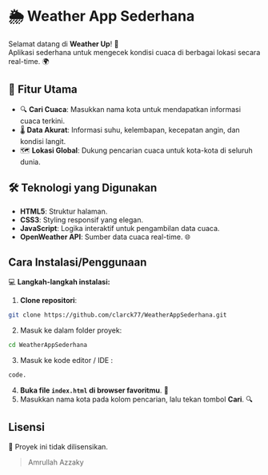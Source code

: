 # 🌦️ Weather App Sederhana

Selamat datang di **Weather Up**! 🚀  
Aplikasi sederhana untuk mengecek kondisi cuaca di berbagai lokasi secara real-time. 🌍  

## 🎯 Fitur Utama
- 🔍 **Cari Cuaca**: Masukkan nama kota untuk mendapatkan informasi cuaca terkini.  
- 🌡️ **Data Akurat**: Informasi suhu, kelembapan, kecepatan angin, dan kondisi langit.  
- 🗺️ **Lokasi Global**: Dukung pencarian cuaca untuk kota-kota di seluruh dunia.  

## 🛠️ Teknologi yang Digunakan
- **HTML5**: Struktur halaman.  
- **CSS3**: Styling responsif yang elegan.  
- **JavaScript**: Logika interaktif untuk pengambilan data cuaca.  
- **OpenWeather API**: Sumber data cuaca real-time. 🌐
  
## Cara Instalasi/Penggunaan  
💻 **Langkah-langkah instalasi:**  
1. **Clone repositori**:  
```bash
git clone https://github.com/clarck77/WeatherAppSederhana.git
```
2. Masuk ke dalam folder proyek:  
```bash
cd WeatherAppSederhana
```
3. Masuk ke kode editor / IDE :
```bash
code. 
```
4. **Buka file `index.html` di browser favoritmu**. 🌟  
5. Masukkan nama kota pada kolom pencarian, lalu tekan tombol **Cari**. 🔍  

## Lisensi  
📝 Proyek ini tidak dilisensikan.  

> Amrullah Azzaky
